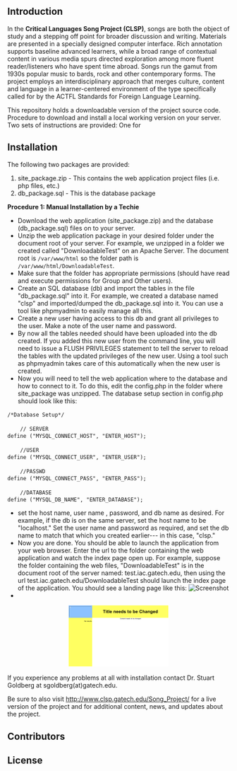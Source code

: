 ## Introduction
In the **Critical Languages Song Project (CLSP)**, songs are both the object of study and a stepping off point for broader discussion and writing. Materials are presented in a specially designed computer interface. Rich annotation supports baseline advanced learners, while a broad range of contextual content in various media spurs directed exploration among more fluent reader/listeners who have spent time abroad. Songs run the gamut from 1930s popular music to bards, rock and other contemporary forms. The project employs an interdisciplinary approach that merges culture, content and language in a learner-centered environment of the type specifically called for by the ACTFL Standards for Foreign Language Learning.

This repository holds a downloadable version of the project source code. Procedure to download and install a local working version on your server. Two sets of instructions are provided: One for 

## Installation
The following two packages are provided:    
1. site_package.zip - This contains the web application project files (i.e. php files, etc.)    
2. db_package.sql - This is the database package    

**Procedure 1: Manual Installation by a Techie**
- Download the web application (site_package.zip) and the database (db_package.sql) files on to your server.
- Unzip the web application package in your desired folder under the document root of your server. For example, we unzipped in a folder we created called "DownloadableTest" on an Apache Server. The document root is `/var/www/html` so the folder path is `/var/www/html/DownloadableTest`.
- Make sure that the folder has appropriate permissions (should have read and execute permissions for Group and Other users).
- Create an SQL database (db) and import the tables in the file "db_package.sql" into it. For example, we created a database named "clsp" and imported/dumped the db_package.sql into it. You can use a tool like phpmyadmin to easily manage all this.
- Create a new user having access to this db and grant all privileges to the user. Make a note of the user name and password. 
- By now all the tables needed should have been uploaded into the db created. If you added this new user from the command line, you will need to issue a FLUSH PRIVILEGES statement to tell the server to reload the tables with the updated privileges of the new user. Using a tool such as phpmyadmin takes care of this automatically when the new user is created.
- Now you will need to tell the web application where to the database and how to connect to it. To do this, edit the config.php in the folder where site_package was unzipped. The database setup section in config.php should look like this:   
```
/*Database Setup*/

	// SERVER
define ("MYSQL_CONNECT_HOST", "ENTER_HOST");
	
	//USER
define ("MYSQL_CONNECT_USER", "ENTER_USER");
	
	//PASSWD
define ("MYSQL_CONNECT_PASS", "ENTER_PASS");
	
	//DATABASE
define ("MYSQL_DB_NAME", "ENTER_DATABASE");
```

- set the host name, user name , password, and db name as desired. For example, if the db is on the same server, set the host name to be "localhost." Set the user name and password as required, and set the db name to match that which you created earlier--- in this case, "clsp." 
- Now you are done. You should be able to launch the application from your web browser. Enter the url to the folder containing the web application and watch the index page open up. For example, suppose the folder containing the web files, "DownloadableTest" is in the document root of the server named: test.iac.gatech.edu, then using the url test.iac.gatech.edu/DownloadableTest should launch the index page of the application. You should see a landing page like this: ![Screenshot](https://raw,github.com/GT-School-of-Modern-Languages/clsp/master/clsp-index-page.png "Landing page")
- 
<div align="center">
        <img width="45%" src="screen-shots/clsp-index-page.PNG" alt="Landing page" title="Screen shot of landing page"</img>
</div>



If you experience any problems at all with installation contact Dr. Stuart Goldberg at sgoldberg(at)gatech.edu.

Be sure to also visit http://www.clsp.gatech.edu/Song_Project/ for a live version of the project and for additional content, news, and updates about the project.

## Contributors

## License
